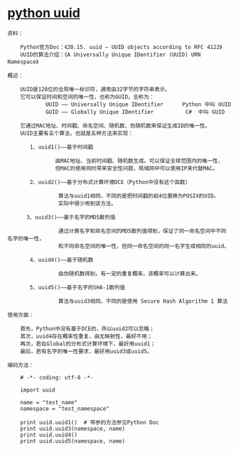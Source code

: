 # [python uuid](https://www.cnblogs.com/dkblog/archive/2011/10/10/2205200.html)

    资料：

        Python官方Doc：《20.15. uuid — UUID objects according to RFC 4122》
        UUID的算法介绍：《A Universally Unique IDentifier (UUID) URN Namespace》

    概述：

        UUID是128位的全局唯一标识符，通常由32字节的字符串表示。
        它可以保证时间和空间的唯一性，也称为GUID，全称为：
                UUID —— Universally Unique IDentifier      Python 中叫 UUID
                GUID —— Globally Unique IDentifier          C#  中叫 GUID

        它通过MAC地址、时间戳、命名空间、随机数、伪随机数来保证生成ID的唯一性。
        UUID主要有五个算法，也就是五种方法来实现：

           1、uuid1()——基于时间戳

                   由MAC地址、当前时间戳、随机数生成。可以保证全球范围内的唯一性，
                   但MAC的使用同时带来安全性问题，局域网中可以使用IP来代替MAC。

           2、uuid2()——基于分布式计算环境DCE（Python中没有这个函数）

                    算法与uuid1相同，不同的是把时间戳的前4位置换为POSIX的UID。
                    实际中很少用到该方法。

          3、uuid3()——基于名字的MD5散列值

                    通过计算名字和命名空间的MD5散列值得到，保证了同一命名空间中不同名字的唯一性，
                    和不同命名空间的唯一性，但同一命名空间的同一名字生成相同的uuid。

           4、uuid4()——基于随机数

                    由伪随机数得到，有一定的重复概率，该概率可以计算出来。

           5、uuid5()——基于名字的SHA-1散列值

                    算法与uuid3相同，不同的是使用 Secure Hash Algorithm 1 算法

    使用方面：

        首先，Python中没有基于DCE的，所以uuid2可以忽略；
        其次，uuid4存在概率性重复，由无映射性，最好不用；
        再次，若在Global的分布式计算环境下，最好用uuid1；
        最后，若有名字的唯一性要求，最好用uuid3或uuid5。

    编码方法：

        # -*- coding: utf-8 -*-

        import uuid

        name = "test_name"
        namespace = "test_namespace"

        print uuid.uuid1()  # 带参的方法参见Python Doc
        print uuid.uuid3(namespace, name)
        print uuid.uuid4()
        print uuid.uuid5(namespace, name)